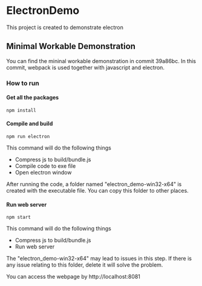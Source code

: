 # ElectronDemo
This project is created to demonstrate electron

## Minimal Workable Demonstration

You can find the mininal workable demonstration in commit 39a86bc. In this commit, webpack is used together with javascript and electron.

### How to run

#### Get all the packages

`npm install`

#### Compile and build

`npm run electron`

This command will do the following things
- Compress js to build/bundle.js
- Compile code to exe file
- Open electron window

After running the code, a folder named "electron_demo-win32-x64" is created with the executable file. You can copy this folder to other places.

#### Run web server

`npm start`

This command will do the following things
- Compress js to build/bundle.js
- Run web server

The "electron_demo-win32-x64" may lead to issues in this step. If there is any issue relating to this folder, delete it will solve the problem.

You can access the webpage by http://localhost:8081
